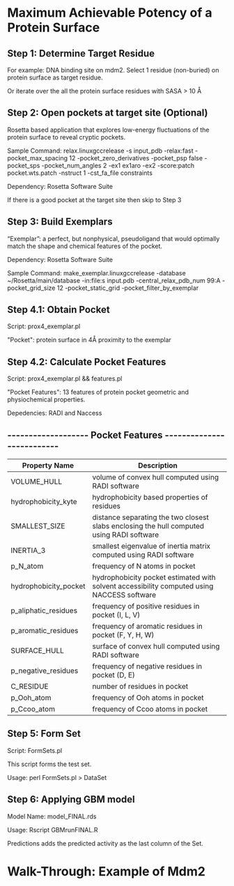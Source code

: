 # Maximum Achievable Potency of a Protein Surface

## Step 1: Determine Target Residue
For example: DNA binding site on mdm2. Select 1 residue (non-buried) on protein surface as target residue.

Or iterate over the all the protein surface residues with SASA > 10 Å

## Step 2: Open pockets at target site (Optional)
Rosetta based application that explores low-energy fluctuations of the protein surface to reveal cryptic pockets.

Sample Command: relax.linuxgccrelease -s input_pdb -relax:fast -pocket_max_spacing 12 -pocket_zero_derivatives -pocket_psp false -pocket_sps -pocket_num_angles 2 -ex1  ex1aro -ex2 -score:patch pocket.wts.patch -nstruct 1 -cst_fa_file constraints

Dependency: Rosetta Software Suite

If there is a good pocket at the target site then skip to Step 3

## Step 3: Build Exemplars
“Exemplar”: a perfect, but nonphysical, pseudoligand that would optimally match the shape and chemical features of the pocket.

Dependency: Rosetta Software Suite

Sample Command: make_exemplar.linuxgccrelease -database ~/Rosetta/main/database -in:file:s input.pdb -central_relax_pdb_num 99:A -pocket_grid_size 12 -pocket_static_grid -pocket_filter_by_exemplar

## Step 4.1: Obtain Pocket
Script: prox4_exemplar.pl

"Pocket": protein surface in 4Å proximity to the exemplar

## Step 4.2: Calculate Pocket Features
Script: prox4_exemplar.pl && features.pl

"Pocket Features": 13 features of protein pocket geometric and  physiochemical properties.

Depedencies: RADI and Naccess

## ------------------- Pocket Features --------------------------
| Property Name  | Description |
| ------------- | ------------- |
| VOLUME_HULL  | volume of convex hull computed using RADI software  |
| hydrophobicity_kyte  | hydrophobicity based properties of residues  |
| SMALLEST_SIZE  | distance separating the two closest slabs enclosing the hull computed using RADI software  |
| INERTIA_3  | smallest eigenvalue of inertia matrix computed using RADI software  |
| p_N_atom  | frequency of N atoms in pocket  |
| hydrophobicity_pocket  | hydrophobicity pocket estimated with solvent accessibility computed using NACCESS software  |
| p_aliphatic_residues  | frequency of positive residues in pocket (I, L, V)   |
| p_aromatic_residues  | frequency of aromatic residues in pocket (F, Y, H, W)   |
| SURFACE_HULL | surface of convex hull computed using RADI software  |
| p_negative_residues | frequency of negative residues in pocket (D, E)  |
| C_RESIDUE   | number of residues in pocket  |
| p_Ooh_atom  | frequency of Ooh atoms in pocket  |
| p_Ccoo_atom  | frequency of Ccoo atoms in pocket  |

## Step 5: Form Set
Script: FormSets.pl 

This script forms the test set. 

Usage: perl FormSets.pl > DataSet


## Step 6: Applying GBM model
Model Name: model_FINAL.rds

Usage: Rscript GBMrunFINAL.R

Predictions adds the predicted activity as the last column of the Set.

# Walk-Through: Example of Mdm2

